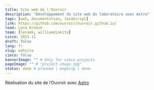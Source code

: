 ```yaml
---
title: Site web de l’Ouvroir
description: "Développement du site web du laboratoire avec Astro"
tags: [web, documentation, JavaScript] 
link: https://github.com/ouvroir/ouvroir.github.io/
lead: Lena Krause
team: [lenamk, williamdiakite]
since: 2021-11
draft: false
lang: fr
slug: website
cieco: false
bannerImage: "" # Only for cieco projects
pageImage: "" # "project-image.jpg" 
status: done # planned | ongoing | done
---
```


Réalisation du site de l’Ouvroir avec [Astro](https://docs.astro.build)

